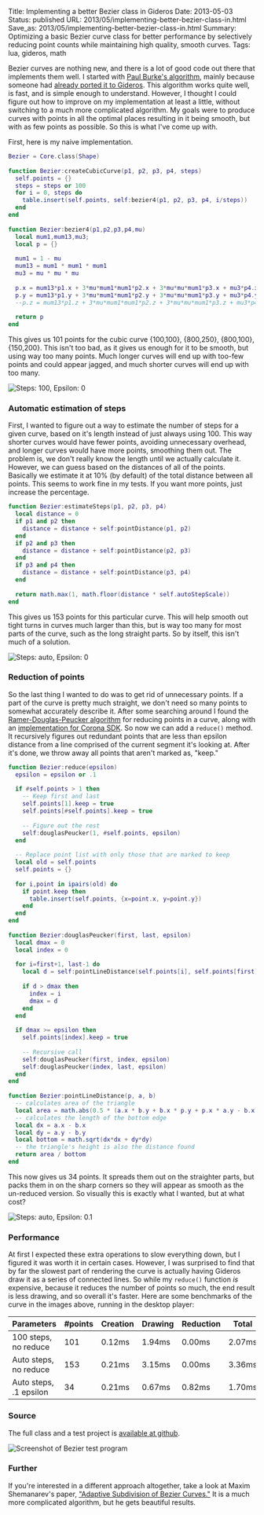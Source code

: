 Title: Implementing a better Bezier class in Gideros
Date: 2013-05-03
Status: published
URL: 2013/05/implementing-better-bezier-class-in.html
Save_as: 2013/05/implementing-better-bezier-class-in.html
Summary: Optimizing a basic Bezier curve class for better performance by selectively reducing point counts while maintaining high quality, smooth curves.
Tags: lua, gideros, math

Bezier curves are nothing new, and there is a lot of good code out there that implements them well. I started with [Paul Burke's algorithm](http://paulbourke.net/geometry/bezier/), mainly because someone had [already ported it to Gideros](http://www.giderosmobile.com/forum/discussion/461/bezier-curve-code). This algorithm works quite well, is fast, and is simple enough to understand. However, I thought I could figure out how to improve on my implementation at least a little, without switching to a much more complicated algorithm.  My goals were to produce curves with points in all the optimal places resulting in it being smooth, but with as few points as possible. So this is what I've come up with.

First, here is my naive implementation.

```lua
Bezier = Core.class(Shape)
 
function Bezier:createCubicCurve(p1, p2, p3, p4, steps)
  self.points = {}
  steps = steps or 100
  for i = 0, steps do
    table.insert(self.points, self:bezier4(p1, p2, p3, p4, i/steps))
  end
end
 
function Bezier:bezier4(p1,p2,p3,p4,mu)
  local mum1,mum13,mu3;
  local p = {}
 
  mum1 = 1 - mu
  mum13 = mum1 * mum1 * mum1
  mu3 = mu * mu * mu
 
  p.x = mum13*p1.x + 3*mu*mum1*mum1*p2.x + 3*mu*mu*mum1*p3.x + mu3*p4.x
  p.y = mum13*p1.y + 3*mu*mum1*mum1*p2.y + 3*mu*mu*mum1*p3.y + mu3*p4.y
  --p.z = mum13*p1.z + 3*mu*mum1*mum1*p2.z + 3*mu*mu*mum1*p3.z + mu3*p4.z
 
  return p 
end
```

This gives us 101 points for the cubic curve {100,100}, {800,250}, {800,100}, {150,200}.  This isn't too bad, as it gives us enough for it to be smooth, but using way too many points.  Much longer curves will end up with too-few points and could appear jagged, and much shorter curves will end up with too many.

![Steps: 100, Epsilon: 0]({filename}/images/better-bezier-class-gideros/steps100_epsilon0.png)

### Automatic estimation of steps

First, I wanted to figure out a way to estimate the number of steps for a given curve, based on it's length instead of just always using 100. This way shorter curves would have fewer points, avoiding unnecessary overhead, and longer curves would have more points, smoothing them out.  The problem is, we don't really know the length until we actually calculate it. However, we can guess based on the distances of all of the points. Basically we estimate it at 10% (by default) of the total distance between all points.  This seems to work fine in my tests.  If you want more points, just increase the percentage.

```lua
function Bezier:estimateSteps(p1, p2, p3, p4)
  local distance = 0
  if p1 and p2 then
    distance = distance + self:pointDistance(p1, p2)
  end
  if p2 and p3 then
    distance = distance + self:pointDistance(p2, p3)
  end
  if p3 and p4 then
    distance = distance + self:pointDistance(p3, p4)
  end
 
  return math.max(1, math.floor(distance * self.autoStepScale))
end
```

This gives us 153 points for this particular curve.  This will help smooth out tight turns in curves much larger than this, but is way too many for most parts of the curve, such as the long straight parts.  So by itself, this isn't much of a solution.

![Steps: auto, Epsilon: 0]({filename}/images/better-bezier-class-gideros/stepsauto_epsilon0.png)

### Reduction of points

So the last thing I wanted to do was to get rid of unnecessary points.  If a part of the curve is pretty much straight, we don't need so many points to somewhat accurately describe it.  After some searching around I found the [Ramer-Douglas-Peucker algorithm](http://en.wikipedia.org/wiki/Ramer%E2%80%93Douglas%E2%80%93Peucker_algorithm) for reducing points in a curve, along with an [implementation for Corona SDK](http://quangnle.wordpress.com/2012/12/30/corona-sdk-curve-fitting-1-implementation-of-ramer-douglas-peucker-algorithm-to-reduce-points-of-a-curve/). So now we can add a `reduce()` method.  It recursively figures out redundant points that are less than epsilon distance from a line comprised of the current segment it's looking at.  After it's done, we throw away all points that aren't marked as, "keep."

```lua
function Bezier:reduce(epsilon)
  epsilon = epsilon or .1
 
  if #self.points > 1 then
    -- Keep first and last
    self.points[1].keep = true
    self.points[#self.points].keep = true
 
    -- Figure out the rest
    self:douglasPeucker(1, #self.points, epsilon)
  end
 
  -- Replace point list with only those that are marked to keep
  local old = self.points
  self.points = {}
 
  for i,point in ipairs(old) do
    if point.keep then
      table.insert(self.points, {x=point.x, y=point.y})
    end
  end
end
 
function Bezier:douglasPeucker(first, last, epsilon)
  local dmax = 0
  local index = 0
 
  for i=first+1, last-1 do
    local d = self:pointLineDistance(self.points[i], self.points[first], self.points[last])
 
    if d > dmax then
      index = i
      dmax = d
    end
  end
 
  if dmax >= epsilon then
    self.points[index].keep = true
 
    -- Recursive call
    self:douglasPeucker(first, index, epsilon)
    self:douglasPeucker(index, last, epsilon)
  end
end
 
function Bezier:pointLineDistance(p, a, b)
  -- calculates area of the triangle
  local area = math.abs(0.5 * (a.x * b.y + b.x * p.y + p.x * a.y - b.x * a.y - p.x * b.y - a.x * p.y))
  -- calculates the length of the bottom edge
  local dx = a.x - b.x
  local dy = a.y - b.y
  local bottom = math.sqrt(dx*dx + dy*dy)
  -- the triangle's height is also the distance found
  return area / bottom
end
```

This now gives us 34 points.  It spreads them out on the straighter parts, but packs them in on the sharp corners so they will appear as smooth as the un-reduced version.  So visually this is exactly what I wanted, but at what cost?

![Steps: auto, Epsilon: 0.1]({filename}/images/better-bezier-class-gideros/stepsauto_epsilonpoint1.png)

### Performance

At first I expected these extra operations to slow everything down, but I figured it was worth it in certain cases. However, I was surprised to find that by far the slowest part of rendering the curve is actually having Gideros draw it as a series of connected lines.  So while my `reduce()` function *is* expensive, because it reduces the number of points so much, the end result is less drawing, and so overall it's faster.  Here are some benchmarks of the curve in the images above, running in the desktop player:

Parameters              | #points | Creation | Drawing | Reduction | Total
----------------------- | ------- | -------- | ------- | --------- | ------
100 steps, no reduce    | 101     | 0.12ms   | 1.94ms  | 0.00ms    | 2.07ms
Auto steps, no reduce   | 153     | 0.21ms   | 3.15ms  | 0.00ms    | 3.36ms
Auto steps, .1 epsilon  | 34      | 0.21ms   | 0.67ms  | 0.82ms    | 1.70ms

### Source

The full class and a test project is [available at github](https://github.com/nshafer/Bezier).

![Screenshot of Bezier test program]({filename}/images/better-bezier-class-gideros/Bezier_test_program.png)

### Further

If you're interested in a different approach altogether, take a look at Maxim Shemanarev's paper, ["Adaptive Subdivision of Bezier Curves."](http://antigrain.com/research/adaptive_bezier/) It is a much more complicated algorithm, but he gets beautiful results.
